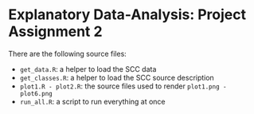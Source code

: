 # Explanatory Data-Analysis: Project Assignment 2

There are the following source files:
- `get_data.R`: a helper to load the SCC data
- `get_classes.R`: a helper to load the SCC source description
- `plot1.R - plot2.R`: the source files used to render `plot1.png - plot6.png`
- `run_all.R`: a script to run everything at once
